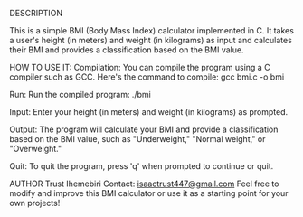 DESCRIPTION

This is a simple BMI (Body Mass Index) calculator implemented in C. It takes a user's height (in meters)
and weight (in kilograms) as input and calculates their BMI and provides a classification based on the BMI value.

HOW TO USE IT:
Compilation: You can compile the program using a C compiler such as GCC. Here's the command to compile:
gcc bmi.c -o bmi

Run: Run the compiled program:
./bmi

Input: Enter your height (in meters) and weight (in kilograms) as prompted.

Output: The program will calculate your BMI and provide a classification based on the BMI value, such as "Underweight," "Normal weight," or "Overweight."

Quit: To quit the program, press 'q' when prompted to continue or quit.

AUTHOR
Trust Ihemebiri
Contact: isaactrust447@gmail.com
Feel free to modify and improve this BMI calculator or use it as a starting point for your own projects!
